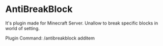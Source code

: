 # AntiBreakBlock
It's plugin made for Minecraft Server. Unallow to break specific blocks in world of setting.

Plugin Command:
/antibreakblock additem
